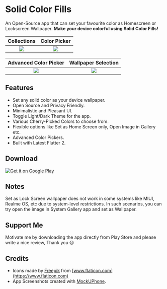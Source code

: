 Solid Color Fills
======

An Open-Source app that can set your favourite color as Homescreen or Lockscreen Wallpaper. **Make your device colorful using Solid Color Fills!**


|               Collections               |               Color Picker               |
| :-------------------------------------: | :--------------------------------------: |
| ![](assets/screenshots/Collections.png=250px) | ![](assets/screenshots/Color_Picker.png=250px) |

|            Advanced Color Picker             |            Wallpaper Selection            |
| :------------------------------------------: | :---------------------------------------: |
| ![](assets/screenshots/Adv_Color_Picker.png=250px) | ![](assets/screenshots/Set_Wallpaper.png=250px) |


Features
------
* Set any solid color as your device wallpaper.
* Open Source and Privacy Friendly.
* Minimalistic and Pleasant UI.
* Toggle Light/Dark Theme for the app.
* Various Cherry-Picked Colors to choose from.
* Flexible options like Set as Home Screen only, Open Image in Gallery etc.
* Advanced Color Pickers.
* Built with Latest Flutter 2.


Download
------
<a href='https://play.google.com/store/apps/details?id=com.makeshtech.solid_color_fills&pcampaignid=pcampaignidMKT-Other-global-all-co-prtnr-py-PartBadge-Mar2515-1'><img alt='Get it on Google Play' src='https://play.google.com/intl/en_us/badges/static/images/badges/en_badge_web_generic.png'/></a>


Notes
------
Set as Lock Screen wallpaper does not work in some systems like MIUI, Realme OS, etc due to system-level restrictions. In such scenarios, you can try open the image in System Gallery app and set as Wallpaper.


Support Me
------
Motivate me by downloading the app directly from Play Store and please write a nice review, Thank you 😃


Credits
------
* Icons made by [Freepik](https://www.freepik.com) from [www.flaticon.com](https://www.flaticon.com)
* App Screenshots created with [MockUPhone](https://mockuphone.com).
